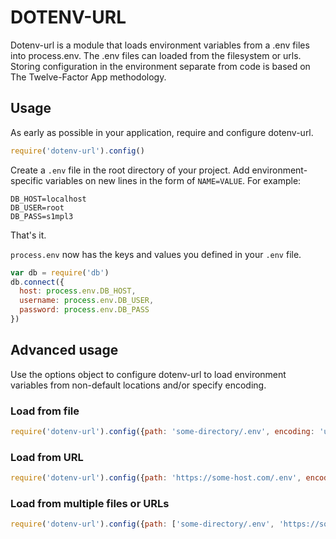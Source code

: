 # DOTENV-URL

Dotenv-url is a module that loads environment variables from a .env files into process.env. The .env files can loaded from the filesystem or urls. Storing configuration in the environment separate from code is based on The Twelve-Factor App methodology.


## Usage

As early as possible in your application, require and configure dotenv-url.

```javascript
require('dotenv-url').config()
```

Create a `.env` file in the root directory of your project. Add
environment-specific variables on new lines in the form of `NAME=VALUE`.
For example:

```dosini
DB_HOST=localhost
DB_USER=root
DB_PASS=s1mpl3
```

That's it.

`process.env` now has the keys and values you defined in your `.env` file.

```javascript
var db = require('db')
db.connect({
  host: process.env.DB_HOST,
  username: process.env.DB_USER,
  password: process.env.DB_PASS
})
```
## Advanced usage 

Use the options object to configure dotenv-url to load environment variables from non-default locations and/or specify encoding.

### Load from file

```javascript
require('dotenv-url').config({path: 'some-directory/.env', encoding: 'utf8'})
```

### Load from URL

```javascript
require('dotenv-url').config({path: 'https://some-host.com/.env', encoding: 'utf8'})
```

### Load from multiple files or URLs

```javascript
require('dotenv-url').config({path: ['some-directory/.env', 'https://some-host.com/.env'], encoding: 'utf8'})
```


